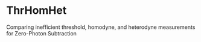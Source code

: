 # ThrHomHet
Comparing inefficient threshold, homodyne, and heterodyne measurements for Zero-Photon Subtraction
